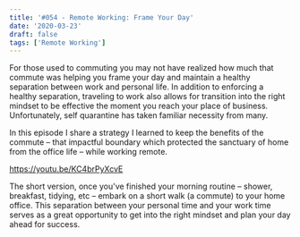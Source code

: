 ```yaml
---
title: '#054 - Remote Working: Frame Your Day'
date: '2020-03-23'
draft: false
tags: ['Remote Working']
---
```


For those used to commuting you may not have realized how much that commute was helping you frame your day and maintain a healthy separation between work and personal life. In addition to enforcing a healthy separation, traveling to work also allows for transition into the right mindset to be effective the moment you reach your place of business. Unfortunately, self quarantine has taken familiar necessity from many.

In this episode I share a strategy I learned to keep the benefits of the commute – that impactful boundary which protected the sanctuary of home from the office life – while working remote.

https://youtu.be/KC4brPyXcvE

The short version, once you've finished your morning routine – shower, breakfast, tidying, etc – embark on a short walk (a commute) to your home office. This separation between your personal time and your work time serves as a great opportunity to get into the right mindset and plan your day ahead for success.